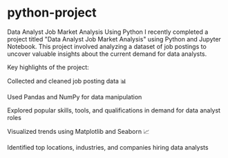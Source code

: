 # python-project
Data Analyst Job Market Analysis Using Python
I recently completed a project titled "Data Analyst Job Market Analysis" using Python and Jupyter Notebook. This project involved analyzing a dataset of job postings to uncover valuable insights about the current demand for data analysts.

Key highlights of the project:

Collected and cleaned job posting data 📊

Used Pandas and NumPy for data manipulation

Explored popular skills, tools, and qualifications in demand for data analyst roles

Visualized trends using Matplotlib and Seaborn 📈

Identified top locations, industries, and companies hiring data analysts

